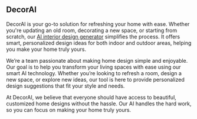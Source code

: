 ## DecorAI

DecorAI is your go-to solution for refreshing your home with ease. Whether you're updating an old room, decorating a new space, or starting from scratch, our [AI interior design generator](https://decorai.io) simplifies the process. It offers smart, personalized design ideas for both indoor and outdoor areas, helping you make your home truly yours.

We’re a team passionate about making home design simple and enjoyable. Our goal is to help you transform your living spaces with ease using our smart AI technology. Whether you’re looking to refresh a room, design a new space, or explore new ideas, our tool is here to provide personalized design suggestions that fit your style and needs.

At DecorAI, we believe that everyone should have access to beautiful, customized home designs without the hassle. Our AI handles the hard work, so you can focus on making your home truly yours.
